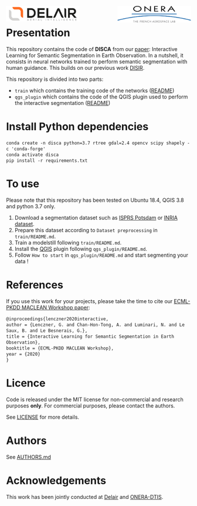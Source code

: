 
<img src="https://github.com/delair-ai/disca/blob/master/imgs/logo-delair.png" alt="drawing" width="200" align="left"/>

<img src="https://github.com/delair-ai/disca/blob/master/imgs/logo-onera.png" alt="drawing" width="200"  align="right"/>

<br />

# Presentation
This repository contains the code of **DISCA** from our [paper](https://arxiv.org/pdf/2009.11250.pdf): Interactive Learning for Semantic Segmentation in Earth Observation. In a nutshell, it consists in neural networks trained to perform semantic segmentation with human guidance. This builds on our previous work [DISIR](https://www.isprs-ann-photogramm-remote-sens-spatial-inf-sci.net/V-2-2020/877/2020/isprs-annals-V-2-2020-877-2020.pdf).

 This repository is divided into two parts:
 - `train` which contains the training code of the networks ([README](./train/README.md))
 - `qgs_plugin` which contains the code of the QGIS plugin used to perform the interactive segmentation ([README](./qgis_plugin/README.md))

# Install Python dependencies

```
conda create -n disca python=3.7 rtree gdal=2.4 opencv scipy shapely -c 'conda-forge' 
conda activate disca
pip install -r requirements.txt
```

 # To use
 Please note that this repository has been tested on Ubuntu 18.4, QGIS 3.8 and python 3.7 only.

1. Download a segmentation dataset such as [ISPRS Potsdam](http://www2.isprs.org/commissions/comm3/wg4/data-request-form2.html) or [INRIA dataset](https://project.inria.fr/aerialimagelabeling/download/).
2. Prepare this dataset according to `Dataset preprocessing` in `train/README.md`.
3. Train a modelstill following `train/README.md`.
4. Install the [QGIS](https://www.qgis.org/en/site/) plugin following `qgs_plugin/README.md`.
5. Follow `How to start` in `qgs_plugin/README.md` and start segmenting your data !

 # References

If you use this work for your projects, please take the time to cite our [ECML-PKDD MACLEAN Workshop paper](https://drive.google.com/file/d/11DzAwKGPvGvC7kOtN3FiqVZVAAFGU4-X/viewf):

```
@inproceedings{lenczner2020interactive,
author = {Lenczner, G. and Chan-Hon-Tong, A. and Luminari, N. and Le Saux, B. and Le Besnerais, G.},
title = {Interactive Learning for Semantic Segmentation in Earth Observation},
booktitle = {ECML-PKDD MACLEAN Workshop},
year = {2020}
}
```

 
 # Licence

Code is released under the MIT license for non-commercial and research purposes **only**. For commercial purposes, please contact the authors.

See [LICENSE](./LICENSE) for more details.

# Authors

See [AUTHORS.md](./AUTHORS.md)

# Acknowledgements

This work has been jointly conducted at [Delair](https://delair.aero/)  and [ONERA-DTIS](https://www.onera.fr/en/dtis).